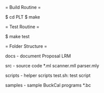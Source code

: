= Build Routine =

$ cd PLT $ make

= Test Routine =

$ make test

= Folder Structure =

docs - document Proposal LRM

src - source code *.ml scanner.mll parser.mly

scripts - helper scripts test.sh: test script

samples - sample BuckCal programs *.bc
